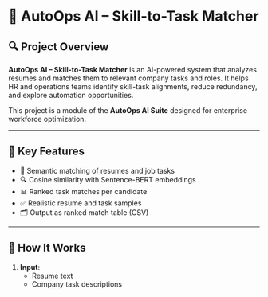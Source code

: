 # 🤖 AutoOps AI – Skill-to-Task Matcher

## 🔍 Project Overview
**AutoOps AI – Skill-to-Task Matcher** is an AI-powered system that analyzes resumes and matches them to relevant company tasks and roles. It helps HR and operations teams identify skill-task alignments, reduce redundancy, and explore automation opportunities.

This project is a module of the **AutoOps AI Suite** designed for enterprise workforce optimization.

---

## 🚀 Key Features
- 🧠 Semantic matching of resumes and job tasks
- 🔍 Cosine similarity with Sentence-BERT embeddings
- 📊 Ranked task matches per candidate
- ✅ Realistic resume and task samples
- 🗂️ Output as ranked match table (CSV)

---

## 🧠 How It Works

1. **Input**:
   - Resume text
   - Company task descriptions
